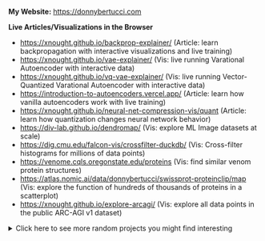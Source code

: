 **My Website:** https://donnybertucci.com

**Live Articles/Visualizations in the Browser**
- https://xnought.github.io/backprop-explainer/ (Article: learn backpropagation with interactive visualizations and live training)
- https://xnought.github.io/vae-explainer/ (Vis: live running Varational Autoencoder with interactive data)
- https://xnought.github.io/vq-vae-explainer/ (Vis: live running Vector-Quantized Varational Autoencoder with interactive data)
- https://introduction-to-autoencoders.vercel.app/ (Article: learn how vanilla autoencoders work with live training)
- https://xnought.github.io/neural-net-compression-vis/quant (Article: learn how quantization changes neural network behavior)
- https://div-lab.github.io/dendromap/ (Vis: explore ML Image datasets at scale)
- https://dig.cmu.edu/falcon-vis/crossfilter-duckdb/ (Vis: Cross-filter histograms for millions of data points)
- https://venome.cqls.oregonstate.edu/proteins (Vis: find similar venom protein structures)
- https://atlas.nomic.ai/data/donnybertucci/swissprot-proteinclip/map (Vis: explore the function of hundreds of thousands of proteins in a scatterplot)
- https://xnought.github.io/explore-arcagi/ (Vis: explore all data points in the public ARC-AGI v1 dataset)

<details>
  <summary>Click here to see more random projects you might find interesting</summary>
  
- https://github.com/xnought/tensor-webgpu (Tensor GPU Library with custom WebGPU kernels) 
- https://github.com/xnought/webgpu-compute (WebGPU JS Library to easily run compute shader/kernels)
- https://github.com/cmudig/falcon-vis/ (Cross-filter billions of data points with no delay in JS)
- https://github.com/xnought/rand-eca (Random Number Generator with Elementary Cellular Automata in Matlab)
- https://github.com/xnought/grid-assign (Linear Assignment problem high-level JS API)
- https://github.com/xnought/numerical-linear-algebra (Various Matrix Decompositions and Algorithms in Matlab)
- https://github.com/xnought/dbash (simple linux shell from scratch in C)
- https://github.com/xnought/js-grad (Backwards Autodiff library in JS)
- https://github.com/xnought/learn-circuits (Verilog circuits for add, multiply, ...)
- https://github.com/xnought/string-add (Symbolic digit addition in Zig)
- https://github.com/xnought/protein-scatter (LLM trained on Foldseek 3Di and projected to 2D with UMAP in PyTorch)
- https://github.com/xnought/protein-zip (Huffman Coding on PDB file in Python)
- https://github.com/xnought/fastpandas (Python API that compiles and executes DuckDB SQL lazily) 
- https://github.com/xnought/bitstore (Store bitmasks efficiently in JS)
- https://github.com/xnought/autoprompt (Improve your prompt using known effective prompts for LLMs)
- https://github.com/xnought/hyperloglog (Hyperloglog algorithm from scratch in Python)
- https://github.com/xnought/error-graph (Visualize where your ML model misbehaves with a graph)
- https://github.com/xnought/ClipQuery (Use natural language to query images in SQL)
- https://github.com/xnought/evolutionarily-stable-strategies (Game theoretic strategies head-to-head in Python)
- https://github.com/xnought/integral-rust (Simple analytical integration in Rust)
- https://github.com/xnought/matmul.c (Matrix multiply using OpenMP and SIMD)
  
</details>

